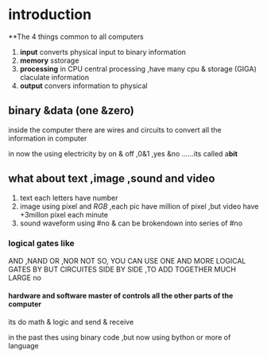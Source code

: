 # introduction
**The 4 things common to all computers 
1. **input**
converts physical input to binary information
2. **memory**
sstorage 
3. **processing**
in CPU  central processing ,have many cpu & storage (GIGA) claculate information
4. **output**
 convers information to physical 

## binary &data (one &zero)
inside the computer there are wires and circuits to convert all the information in computer

in now the using electricity by on & off ,0&1 ,yes &no ......its called a**bit**

## what about text ,image ,sound and video
1. text each letters have number 
2. image using pixel and *RGB* ,each pic have million of pixel ,but video have +3millon pixel each minute 
3. sound waveform using #no & can be brokendown into series of #no 

### logical gates like 
AND ,NAND 
OR ,NOR
NOT
SO, YOU CAN USE ONE AND MORE LOGICAL GATES BY BUT CIRCUITES SIDE BY SIDE ,TO ADD TOGETHER MUCH LARGE no 

#### hardware and software master of controls all the other parts of the computer 
its do math & logic and send & receive 

in the past thes using binary code ,but now using bython or more of language 
